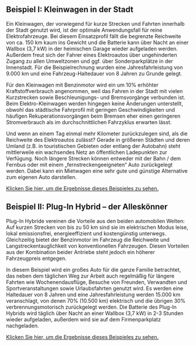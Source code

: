 ## Beispiel I: Kleinwagen in der Stadt

Ein Kleinwagen, der vorwiegend für kurze Strecken und Fahrten innerhalb der Stadt genutzt wird, ist der optimale Anwendungsfall für reine Elektrofahrzeuge. Bei diesem Einsatzprofil fällt die begrenzte Reichweite von ca. 150 km kaum ins Gewicht und die Batterie kann über Nacht an einer Wallbox (3,7 kW) in der heimischen Garage wieder aufgeladen werden. Außerdem freut sich der Fahrer eines Elektroautos über ungehinderten Zugang zu allen Umweltzonen und ggf. über Sonderparkplätze in der Innenstadt. Für die Beispielrechnung wurden eine Jahresfahrleistung von 9.000 km und eine Fahrzeug-Haltedauer von 8 Jahren zu Grunde gelegt. 

Für den Kleinwagen mit Benzinmotor wird ein um 10% erhöhter Kraftstoffverbrauch angenommen, weil das Fahren in der Stadt mit vielen Kurzstrecken sowie Beschleunigungs- und Bremsvorgänge verbunden ist. Beim Elektro-Kleinwagen werden hingegen keine Änderungen unterstellt, obwohl das städtische Fahrprofil mit geringen Geschwindigkeiten und häufigen Rekuperationsvorgängen beim Bremsen eher einen geringeren Stromverbrauch als im durchschnittlichen Fahrzyklus erwarten lässt.

Und wenn an einem Tag einmal mehr Kilometer zurückzulegen sind, als die Reichweite des Elektroautos zulässt? Gerade in größeren Städten und deren Umland (z.B. in touristischen Gebieten oder entlang der Autobahn) steht mittlerweile ein wachsendes Netz an öffentlichen Ladepunkten zur Verfügung. Noch längere Strecken können entweder mit der Bahn / dem Fernbus oder mit einem „fernstreckengeeigneten“ Auto zurückgelegt werden. Dabei kann ein Mietwagen eine sehr gute und günstige Alternative zum eigenen Auto darstellen.

[Klicken Sie hier, um die Ergebnisse dieses Beispieles zu sehen.](http://emob-kostenrechner.oeko.de/#/permalink?vehicles=%5B%7B%22acquisition_year%22%3A2017%2C%22holding_time%22%3A8%2C%22mileage%22%3A9000%2C%22energy_type%22%3A%22benzin%22%2C%22car_type%22%3A%22klein%22%2C%22charging_option%22%3A%22Wallbox%20bis%2022kW%22%2C%22fuel_consumption%22%3A6.86%2C%22maintenance_costs_total%22%3A314%2C%22maintenance_costs_repairs%22%3A151.2%2C%22maintenance_costs_inspection%22%3A98.28%2C%22maintenance_costs_tires%22%3A64.8%2C%22traffic%22%3A%22normaler%20Verkehr%22%2C%22maintenance_costs_charger%22%3A0%2C%22fleet_size%22%3A1%2C%22electricity_consumption%22%3A0%2C%22share_electric%22%3A49%2C%22second_charge%22%3Afalse%2C%22reichweite%22%3A150%2C%22residual_value_method%22%3A%22Methode%202%22%2C%22second_user_holding_time%22%3A6%2C%22second_user_yearly_mileage%22%3A10000%2C%22max_battery_charges%22%3A2500%2C%22energy_source%22%3A%22strom_mix%22%2C%22fixed_costs_car_tax%22%3A66.6%2C%22fixed_costs_insurance%22%3A721%2C%22fixed_costs_check_up%22%3A47.45%2C%22fixed_costs_total%22%3A835.05%2C%22praemie%22%3Atrue%2C%22acquisition_price%22%3A12279%2C%22inflationsrate%22%3A1.5%2C%22_2017_benzin_price%22%3A1.67%2C%22_2017_diesel_price%22%3A1.43%2C%22_2017_elec_price%22%3A0.3%2C%22evolution_hydrocarbon_price_until_2050%22%3A2%2C%22evolution_elec_price_until_2020%22%3A1.3%2C%22evolution_elec_price_until_2030%22%3A-0.27999999999999997%2C%22evolution_elec_price_until_2050%22%3A-0.58%2C%22residual_value_fixed%22%3A2907%2C%22charging_option_cost%22%3A0%2C%22cash_bonus_amount%22%3A0%2C%22discount_rate%22%3A4%7D%2C%7B%22acquisition_year%22%3A2017%2C%22holding_time%22%3A8%2C%22mileage%22%3A9000%2C%22energy_type%22%3A%22BEV%22%2C%22car_type%22%3A%22klein%22%2C%22charging_option%22%3A%22Wallbox%203.7kW%22%2C%22fuel_consumption%22%3A6.24%2C%22maintenance_costs_total%22%3A287%2C%22maintenance_costs_repairs%22%3A123.98%2C%22maintenance_costs_inspection%22%3A98.28%2C%22maintenance_costs_tires%22%3A64.8%2C%22traffic%22%3A%22normaler%20Verkehr%22%2C%22maintenance_costs_charger%22%3A15%2C%22fleet_size%22%3A1%2C%22electricity_consumption%22%3A14.29%2C%22share_electric%22%3A49%2C%22second_charge%22%3Afalse%2C%22reichweite%22%3A150%2C%22residual_value_method%22%3A%22Methode%202%22%2C%22second_user_holding_time%22%3A6%2C%22second_user_yearly_mileage%22%3A10000%2C%22max_battery_charges%22%3A2500%2C%22energy_source%22%3A%22strom_mix%22%2C%22fixed_costs_car_tax%22%3A0%2C%22fixed_costs_insurance%22%3A721%2C%22fixed_costs_check_up%22%3A28.25%2C%22fixed_costs_total%22%3A749.25%2C%22praemie%22%3Atrue%2C%22acquisition_price%22%3A21194%2C%22inflationsrate%22%3A1.5%2C%22_2017_benzin_price%22%3A1.67%2C%22_2017_diesel_price%22%3A1.43%2C%22_2017_elec_price%22%3A0.3%2C%22evolution_hydrocarbon_price_until_2050%22%3A2%2C%22evolution_elec_price_until_2020%22%3A1.3%2C%22evolution_elec_price_until_2030%22%3A-0.27999999999999997%2C%22evolution_elec_price_until_2050%22%3A-0.58%2C%22residual_value_fixed%22%3A5973%2C%22charging_option_cost%22%3A357%2C%22cash_bonus_amount%22%3A4000%2C%22discount_rate%22%3A4%7D%5D)

## Beispiel II: Plug-In Hybrid – der Alleskönner

Plug-In Hybride vereinen die Vorteile aus den beiden automobilen Welten: Auf kurzen Strecken von bis zu 50 km sind sie im elektrischen Modus leise, lokal emissionsfrei, energieeffizient und kostengünstig unterwegs. Gleichzeitig bietet der Benzinmotor im Fahrzeug die Reichweite und Langstreckentauglichkeit von konventionellen Fahrzeugen. Diesen Vorteilen aus der Kombination beider Antriebe steht jedoch ein höherer Fahrzeugpreis entgegen.

In diesem Beispiel wird ein großes Auto für die ganze Familie betrachtet, das neben dem täglichen Weg zur Arbeit auch regelmäßig für längere Fahrten wie Wochenendausflüge, Besuche von Freunden, Verwandten und Sportveranstaltungen sowie Urlaubsfahrten genutzt wird. Es werden eine Haltedauer von 8 Jahren und eine Jahresfahrleistung werden 15.000 km veranschlagt, von denen 70% (10.500 km) elektrisch und die übrigen 30% verbrennungsmotorisch zurückgelegt werden. Die Batterie des Plug-In Hybrids wird täglich über Nacht an einer Wallbox (3,7 kW) in 2-3 Stunden wieder aufgeladen, außerdem wird sie auf dem Firmenparkplatz nachgeladen.

[Klicken Sie hier, um die Ergebnisse dieses Beispieles zu sehen.](https://goo.gl/eLPTH7)